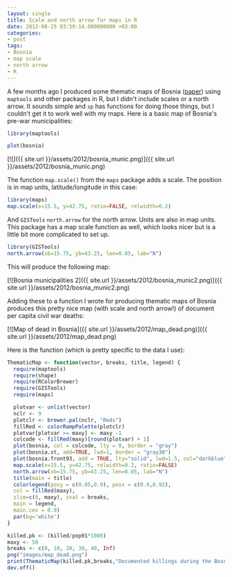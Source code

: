 ```yaml
---
layout: single
title: Scale and north arrow for maps in R
date: 2012-08-25 03:59:14.000000000 +03:00
categories:
- post
tags:
- Bosnia
- map scale
- north arrow
- R
---
```


A few months ago I produced some thematic maps of Bosnia ([paper](http://andybeger.wordpress.com/research/ "Research papers")) using `maptools` and other packages in R, but I didn't include scales or a north arrow. It sounds simple and `sp` has functions for doing those things, but I couldn't get it to work well with my maps. Here is a basic map of Bosnia's pre-war municipalities:

```r  
library(maptools)

plot(bosnia)  
```

[![]({{ site.url }}/assets/2012/bosnia_munic.png)]({{ site.url }}/assets/2012/bosnia_munic.png)

The function `map.scale()` from the `maps` package adds a scale. The position is in map units, latitude/longitude in this case:

```r  
library(maps)  
map.scale(x=15.5, y=42.75, ratio=FALSE, relwidth=0.2)  
```

And `GISTools` `north.arrow` for the north arrow. Units are also in map units. This package has a map scale function as well, which looks nicer but is a little bit more complicated to set up.

```r  
library(GISTools)  
north.arrow(xb=15.75, yb=43.25, len=0.05, lab="N")  
```

This will produce the following map:

[![Bosnia municipalities 2]({{ site.url }}/assets/2012/bosnia_munic2.png)]({{ site.url }}/assets/2012/bosnia_munic2.png)

Adding these to a function I wrote for producing thematic maps of Bosnia produces this pretty nice map (with scale and north arrow!) of document per capita civil war deaths:

[![Map of dead in Bosnia]({{ site.url }}/assets/2012/map_dead.png)]({{ site.url }}/assets/2012/map_dead.png)

Here is the function (which is pretty specific to the data I use):

```r  
ThematicMap <- function(vector, breaks, title, legend) {  
  require(maptools)  
  require(shape)  
  require(RColorBrewer)  
  require(GISTools)  
  require(maps)

  plotvar <- unlist(vector)  
  nclr <- 9  
  plotclr <- brewer.pal(nclr, "Reds")  
  fillRed <- colorRampPalette(plotclr)  
  plotvar[plotvar >= maxy] <- maxy -1  
  colcode <- fillRed(maxy)[round(plotvar) + 1]  
  plot(bosnia, col = colcode, lty = 0, border = "gray")  
  plot(bosnia.st, add=TRUE, lwd=1, border = "gray30")  
  plot(bosnia.front93, add = TRUE, lty="solid", lwd=1.5, col="darkblue")  
  map.scale(x=15.5, y=42.75, relwidth=0.2, ratio=FALSE)  
  north.arrow(xb=15.75, yb=43.25, len=0.05, lab="N")  
  title(main = title)  
  colorlegend(posy = c(0.05,0.9), posx = c(0.9,0.92),  
  col = fillRed(maxy),  
  zlim=c(0, maxy), zval = breaks,  
  main = legend,  
  main.cex = 0.9)  
  par(bg='white')  
}

killed.pk <- (killed/pop91*1000)  
maxy <- 50  
breaks <- c(0, 10, 20, 30, 40, Inf)  
png("images/map_dead.png")  
print(ThematicMap(killed.pk,breaks,"Documented killings during the Bosnian War","per 1,000"))  
dev.off()  
```